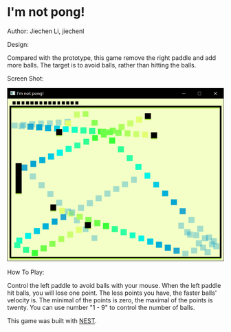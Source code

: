 # I'm not pong!

Author: Jiechen Li, jiechenl

Design: 

Compared with the prototype, this game remove the right paddle and add more balls. The target is to avoid balls, rather than hitting the balls.

Screen Shot:

![Screen Shot](screenshot.png)

How To Play:

Control the left paddle to avoid balls with your mouse.
When the left paddle hit balls, you will lose one point.
The less points you have, the faster balls' velocity is. The minimal of the points is zero, the maximal of the points is twenty.
You can use number "1 - 9" to control the number of balls.

This game was built with [NEST](NEST.md).
